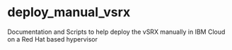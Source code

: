 # deploy_manual_vsrx
Documentation and Scripts to help deploy the vSRX manually in IBM Cloud on a Red Hat based hypervisor
